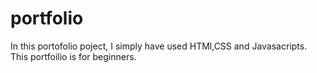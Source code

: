 # portfolio

In this portofolio poject, I simply have used HTMl,CSS and Javasacripts. This portfoilio is for beginners. 
